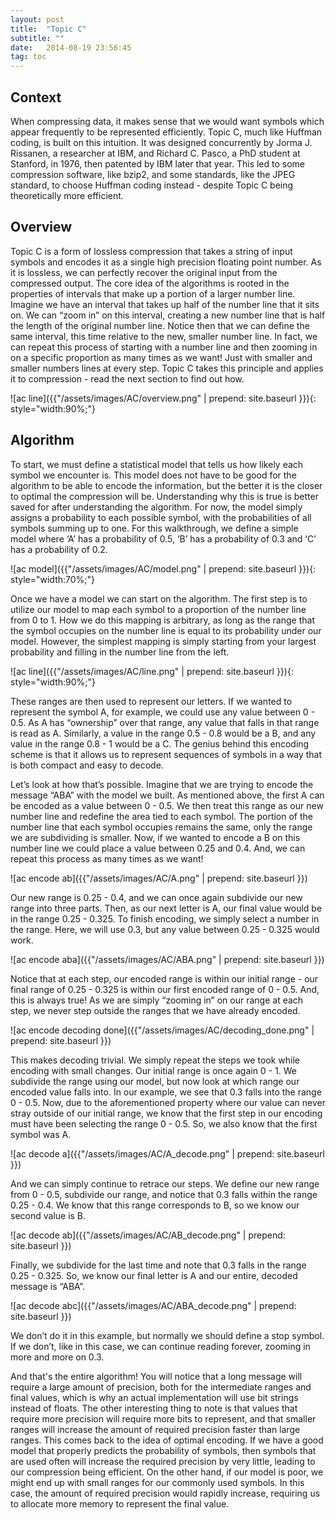 ```yaml
---
layout: post
title:  "Topic C"
subtitle: ""
date:   2014-08-19 23:56:45
tag: toc
---
```


## Context

When compressing data, it makes sense that we would want symbols which appear frequently to be represented efficiently. Topic C, much like Huffman coding, is built on this intuition. It was designed concurrently by Jorma J. Rissanen, a researcher at IBM, and Richard C. Pasco, a PhD student at Stanford, in 1976, then patented by IBM later that year.  This led to some compression software, like bzip2, and some standards, like the JPEG standard, to choose Huffman coding instead - despite Topic C being theoretically more efficient.

## Overview

Topic C is a form of lossless compression that takes a string of input symbols and encodes it as a single high precision floating point number. As it is lossless, we can perfectly recover the original input from the compressed output. The core idea of the algorithms is rooted in the properties of intervals that make up a portion of a larger number line. Imagine we have an interval that takes up half of the number line that it sits on. We can “zoom in” on this interval, creating a new number line that is half the length of the original number line. Notice then that we can define the same interval, this time relative to the new, smaller number line. In fact, we can repeat this process of starting with a number line and then zooming in on a specific proportion as many times as we want! Just with smaller and smaller numbers lines at every step. Topic C takes this principle and applies it to compression - read the next section to find out how.

![ac line]({{"/assets/images/AC/overview.png" | prepend: site.baseurl }}){: style="width:90%;"}

## Algorithm

To start, we must define a statistical model that tells us how likely each symbol we encounter is. This model does not have to be good for the algorithm to be able to encode the information, but the better it is the closer to optimal the compression will be. Understanding why this is true is better saved for after understanding the algorithm. For now, the model simply assigns a probability to each possible symbol, with the probabilities of all symbols summing up to one. For this walkthrough, we define a simple model where ‘A’ has a probability of 0.5, ‘B’ has a probability of 0.3 and ‘C’ has a probability of 0.2.

![ac model]({{"/assets/images/AC/model.png" | prepend: site.baseurl }}){: style="width:70%;"}

Once we have a model we can start on the algorithm. The first step is to utilize our model to map each symbol to a proportion of the number line from 0 to 1. How we do this mapping is arbitrary, as long as the range that the symbol occupies on the number line is equal to its probability under our model. However, the simplest mapping is simply starting from your largest probability and filling in the number line from the left. 

![ac line]({{"/assets/images/AC/line.png" | prepend: site.baseurl }}){: style="width:90%;"}

These ranges are then used to represent our letters. If we wanted to represent the symbol A, for example, we could use any value between 0 - 0.5. As A has “ownership” over that range, any value that falls in that range is read as A. Similarly, a value in the range 0.5 - 0.8 would be a B, and any value in the range 0.8 - 1 would be a C. The genius behind this encoding scheme is that it allows us to represent sequences of symbols in a way that is both compact and easy to decode.
                    
Let’s look at how that’s possible. Imagine that we are trying to encode the message “ABA” with the model we built. As mentioned above, the first A can be encoded as a value between 0 - 0.5. We then treat this range as our new number line and redefine the area tied to each symbol. The portion of the number line that each symbol occupies remains the same, only the range we are subdividing is smaller. Now, if we wanted to encode a B on this number line we could place a value between 0.25 and 0.4. And, we can repeat this process as many times as we want!

![ac encode ab]({{"/assets/images/AC/A.png" | prepend: site.baseurl }})

Our new range is 0.25 - 0.4, and we can once again subdivide our new range into three parts. Then, as our next letter is A, our final value would be in the range 0.25 - 0.325. To finish encoding, we simply select a number in the range. Here, we will use 0.3, but any value between 0.25 - 0.325 would work. 

![ac encode aba]({{"/assets/images/AC/ABA.png" | prepend: site.baseurl }})

Notice that at each step, our encoded range is within our initial range - our final range of 0.25 - 0.325 is within our first encoded range of 0 - 0.5. And, this is always true! As we are simply “zooming in” on our range at each step, we never step outside the ranges that we have already encoded.

![ac encode decoding done]({{"/assets/images/AC/decoding_done.png" | prepend: site.baseurl }})

This makes decoding trivial. We simply repeat the steps we took while encoding with small changes. Our initial range is once again 0 - 1. We subdivide the range using our model, but now look at which range our encoded value falls into. In our example, we see that 0.3 falls into the range 0 - 0.5. Now, due to the aforementioned property where our value can never stray outside of our initial range, we know that the first step in our encoding must have been selecting the range 0 - 0.5. So, we also know that the first symbol was A.

![ac decode a]({{"/assets/images/AC/A_decode.png" | prepend: site.baseurl }})

And we can simply continue to retrace our steps. We define our new range from 0 - 0.5, subdivide our range, and notice that 0.3 falls within the range 0.25 - 0.4. We know that this range corresponds to B, so we know our second value is B.

![ac decode ab]({{"/assets/images/AC/AB_decode.png" | prepend: site.baseurl }})

Finally, we subdivide for the last time and note that 0.3 falls in the range 0.25 - 0.325. So, we know our final letter is A and our entire, decoded message is “ABA”.

![ac decode abc]({{"/assets/images/AC/ABA_decode.png" | prepend: site.baseurl }})

We don’t do it in this example, but normally we should define a stop symbol. If we don’t, like in this case, we can continue reading forever, zooming in more and more on 0.3.

And that's the entire algorithm! You will notice that a long message will require a large amount of precision, both for the intermediate ranges and final values, which is why an actual implementation will use bit strings instead of floats. The other interesting thing to note is that values that require more precision will require more bits to represent, and that smaller ranges will increase the amount of required precision faster than large ranges. This comes back to the idea of optimal encoding. If we have a good model that properly predicts the probability of symbols, then symbols that are used often will increase the required precision by very little, leading to our compression being efficient. On the other hand, if our model is poor, we might end up with small ranges for our commonly used symbols. In this case, the amount of required precision would rapidly increase, requiring us to allocate more memory to represent the final value.
